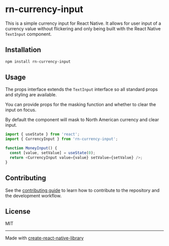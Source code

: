 # rn-currency-input

This is a simple currency input for React Native. It allows for user input of
a currency value without flickering and only being built with the React
Native `TextInput` component.

## Installation

```sh
npm install rn-currency-input
```

## Usage

The props interface extends the `TextInput` interface so all standard props
and styling are available.

You can provide props for the masking function and whether to clear the input
on focus.

By default the component will mask to North American currency and clear input.

```js
import { useState } from 'react';
import { CurrencyInput } from 'rn-currency-input';

function MoneyInput() {
  const [value, setValue] = useState(0);
  return <CurrencyInput value={value} setValue={setValue} />;
}
```

## Contributing

See the [contributing guide](CONTRIBUTING.md) to learn how to contribute to the
repository and the development workflow.

## License

MIT

---

Made with [create-react-native-library](https://github.com/callstack/react-native-builder-bob)
